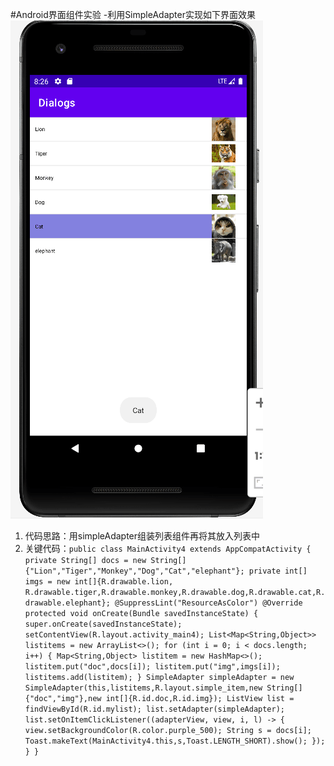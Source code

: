  #Android界面组件实验
 -利用SimpleAdapter实现如下界面效果
![图片](screenshot/1.png)
   1. 代码思路：用simpleAdapter组装列表组件再将其放入列表中
   2. 关键代码：```public class MainActivity4 extends AppCompatActivity {
    private String[] docs = new String[]{"Lion","Tiger","Monkey","Dog","Cat","elephant"};
    private int[] imgs = new int[]{R.drawable.lion, R.drawable.tiger,R.drawable.monkey,R.drawable.dog,R.drawable.cat,R.drawable.elephant};
    @SuppressLint("ResourceAsColor")
    @Override
    protected void onCreate(Bundle savedInstanceState) {
        super.onCreate(savedInstanceState);
        setContentView(R.layout.activity_main4);
        List<Map<String,Object>> listitems = new ArrayList<>();
        for (int i = 0; i < docs.length; i++) {
            Map<String,Object> listitem = new HashMap<>();
            listitem.put("doc",docs[i]);
            listitem.put("img",imgs[i]);
            listitems.add(listitem);
        }
        SimpleAdapter simpleAdapter = new SimpleAdapter(this,listitems,R.layout.simple_item,new String[]{"doc","img"},new int[]{R.id.doc,R.id.img});
        ListView list = findViewById(R.id.mylist);
        list.setAdapter(simpleAdapter);
        list.setOnItemClickListener((adapterView, view, i, l) -> {
            view.setBackgroundColor(R.color.purple_500);
            String s = docs[i];
            Toast.makeText(MainActivity4.this,s,Toast.LENGTH_SHORT).show();
        });
    }
} ```